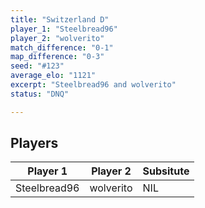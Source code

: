 ```yaml
---
title: "Switzerland D"
player_1: "Steelbread96"
player_2: "wolverito"
match_difference: "0-1"
map_difference: "0-3"
seed: "#123"
average_elo: "1121"
excerpt: "Steelbread96 and wolverito"
status: "DNQ"

---
```

## Players

| Player 1 | Player 2 | Subsitute |
| -- | -- | -- |
| Steelbread96 | wolverito | NIL |
